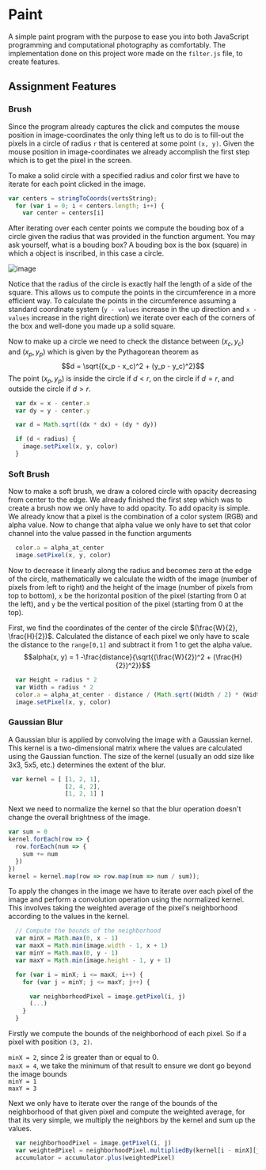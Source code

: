 # Paint

A simple paint program with the purpose to ease you into both JavaScript programming and computational photography as 
comfortably.
The implementation done on this project wore made on the ```filter.js``` file, to create features.

## Assignment Features

### Brush

Since the program already captures the click and computes the mouse position in image-coordinates the only thing left us to do is to fill-out the pixels in a circle of radius ```r``` that is centered at some point ```(x, y)```.
Given the mouse position in image-coordinates we already accomplish the first step which is to get the pixel in the screen.

To make a solid circle with a specified radius and color first we have to iterate for each point clicked in the image.
```js
var centers = stringToCoords(vertsString);
  for (var i = 0; i < centers.length; i++) {
    var center = centers[i]
```

After iterating over each center points we compute the bouding box of a circle given the radius that was provided in the function argument.
You may ask yourself, what is a bouding box? 
A bouding box is the box (square) in which a object is inscribed, in this case a circle.

![image](https://github.com/Sengeki1/JS_Paint_COS426/assets/106749775/59acaa35-c38b-4839-b44b-28cd8ed14e31)

Notice that the radius of the circle is exactly half the length of a side of the square.
This allows us to compute the points in the circumference in a more efficient way.
To calculate the points in the circumference assuming a standard coordinate system (```y - values``` increase in the up direction and ```x - values``` increase in the right direction)
we iterate over each of the corners of the box and well-done you made up a solid square.

Now to make up a circle we need to check the distance between $(x_c, y_c)$ and $(x_p, y_p)$ which is given by the Pythagorean theorem as
$$d = \sqrt{(x_p - x_c)^2 + (y_p - y_c)^2}$$
The point  $(x_p, y_p)$ is inside the circle if $d < r$, on the circle if $d = r$, and outside the circle if $d > r$.
```js
  var dx = x - center.x
  var dy = y - center.y 

  var d = Math.sqrt((dx * dx) + (dy * dy))

  if (d < radius) {
    image.setPixel(x, y, color)
  }
```

### Soft Brush

Now to make a soft brush, we draw a colored circle with opacity decreasing from center to the edge. We already finished the first step which was to create a brush now we only have to add opacity.
To add opacity is simple. We already know that a pixel is the combination of a color system (RGB) and alpha value. Now to change that alpha value we only have to set that color channel into the value passed in the function arguments
```js
  color.a = alpha_at_center
  image.setPixel(x, y, color)
```
Now to decrease it linearly along the radius and becomes zero at the edge of the circle, mathematically we calculate the width of the image (number of pixels from left to right) and the height of the image (number of pixels from top to bottom), ```x``` be the horizontal position of the pixel (starting from 0 at the left), and ```y``` be the vertical position of the pixel (starting from 0 at the top).

First, we find the coordinates of the center of the circle $(\frac{W}{2}, \frac{H}{2})$. Calculated the distance of each pixel we only have to scale the distance to the ```range[0,1]``` and subtract it from 1 to get the alpha value.
$$alpha(x, y) = 1 -\frac{distance}{\sqrt{(\frac{W}{2})^2 + (\frac{H}{2})^2}}$$
```js
  var Height = radius * 2
  var Width = radius * 2
  color.a = alpha_at_center - distance / (Math.sqrt((Width / 2) * (Width / 2) + (Height / 2) * (Height / 2)))
  image.setPixel(x, y, color)
```

### Gaussian Blur

A Gaussian blur is applied by convolving the image with a Gaussian kernel. This kernel is a two-dimensional matrix where the values are calculated using the Gaussian function. The size of the kernel (usually an odd size like 3x3, 5x5, etc.) determines the extent of the blur.
```js
 var kernel = [ [1, 2, 1],
                [2, 4, 2],
                [1, 2, 1] ]
```
Next we need to normalize the kernel so that the blur operation doesn't change the overall brightness of the image.
```js
var sum = 0
kernel.forEach(row => {
  row.forEach(num => {
    sum += num
  })
})
kernel = kernel.map(row => row.map(num => num / sum));
```
To apply the changes in the image we have to iterate over each pixel of the image and perform a convolution operation using the normalized kernel. This involves taking the weighted average of the pixel's neighborhood according to the values in the kernel. 
```js
  // Compute the bounds of the neighborhood
  var minX = Math.max(0, x - 1)
  var maxX = Math.min(image.width - 1, x + 1)
  var minY = Math.max(0, y - 1)
  var maxY = Math.min(image.height - 1, y + 1)

  for (var i = minX; i <= maxX; i++) {
    for (var j = minY; j <= maxY; j++) {

      var neighborhoodPixel = image.getPixel(i, j)
      (...)
    }
  }
```
Firstly we compute the bounds of the neighborhood of each pixel. So if a pixel with position ```(3, 2)```.

```minX = 2```, since 2 is greater than or equal to 0.<br>
```maxX = 4```, we take the minimum of that result to ensure we dont go beyond the image bounds<br>
```minY = 1```<br>
```maxY = 3```<br>

Next we only have to iterate over the range of the bounds of the neighborhood of that given pixel and compute the weighted average, for that its very simple, we multiply the neighbors by the kernel and sum up the values.
```js
  var neighborhoodPixel = image.getPixel(i, j)
  var weightedPixel = neighborhoodPixel.multipliedBy(kernel[i - minX][j - minY])
  accumulator = accumulator.plus(weightedPixel)
```
